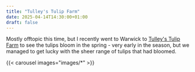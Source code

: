 ```yaml
---
title: "Tulley's Tulip Farm"
date: 2025-04-14T14:30:00+01:00
draft: false
---
```


Mostly offtopic this time, but I recently went to Warwick to [Tulley's Tulip Farm](https://www.tulipfarm.co.uk/) to see the tulips bloom in the spring - very early in the season, but we managed to get lucky with the sheer range of tulips that had bloomed. 

{{< carousel images="images/*" >}}


